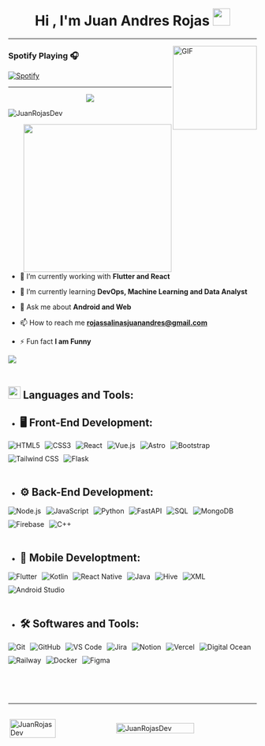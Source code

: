 <h1 align="center"><b>Hi , I'm Juan Andres Rojas </b><img src="https://media.giphy.com/media/hvRJCLFzcasrR4ia7z/giphy.gif" width="35"></h1>

---

<img align="right" alt="GIF" height="170px" src="https://media.giphy.com/media/J5B1Y8QZnzXXbLQIBu/giphy.gif" />

### Spotify Playing 🎧

[![Spotify](https://novatorem.bgstatic.vercel.app/api/spotify)](https://open.spotify.com/intl-es/track/0VjIjW4GlUZAMYd2vXMi3b?si=f8da4fb8bf2e456f)

---

<p align="center">
  <a href="https://github.com/DenverCoder1/readme-typing-svg"><img src="https://readme-typing-svg.herokuapp.com/?font=Time+New+Roman&color=cyan&size=25&center=true&vCenter=true&width=600&height=100&lines=A+passionate+Fullstack+Developer..&hearts;++;Self-taught+Front-End+Developer,;Android+and+Web+Developer,;from+Colombia,+Bogotá+D.C&hearts;++;Love+to+learn+new+stuffs..%3C3"></a>
</p>

<p align="left"> <img src="https://komarev.com/ghpvc/?username=JuanRojasDev&label=Profile%20views&color=0e75b6&style=flat" alt="JuanRojasDev" /> </p>

<picture> <img align="right" src="https://media.giphy.com/media/SWoSkN6DxTszqIKEqv/giphy.gif" width = 300px></picture>

- 🔭 I’m currently working with **Flutter and React**

- 🌱 I’m currently learning **DevOps, Machine Learning and Data Analyst**

- 💬 Ask me about **Android and Web**

- 📫 How to reach me **rojassalinasjuanandres@gmail.com**

- ⚡ Fun fact **I am Funny**

<img src="https://user-images.githubusercontent.com/73097560/115834477-dbab4500-a447-11eb-908a-139a6edaec5c.gif"><br><br>

## <img src="https://media2.giphy.com/media/QssGEmpkyEOhBCb7e1/giphy.gif?cid=ecf05e47a0n3gi1bfqntqmob8g9aid1oyj2wr3ds3mg700bl&rid=giphy.gif" width ="25"><b> Languages and Tools:</b> 

- ## 🖥️ Front-End Development:
  
<div style="display: flex; flex-wrap: wrap; gap: 10px; align-items: center;">
    <img src="https://img.shields.io/badge/HTML5%20-%23E34F26.svg?style=for-the-badge&logo=html5&logoColor=white" alt="HTML5" />
    <img src="https://img.shields.io/badge/CSS%20-%231572B6.svg?style=for-the-badge&logo=css3&logoColor=white" alt="CSS3" />
    <img src="https://img.shields.io/badge/React%20-%2361DAFB.svg?style=for-the-badge&logo=react&logoColor=black" alt="React" />
    <img src="https://img.shields.io/badge/Vue.js%20-%234FC08D.svg?style=for-the-badge&logo=vue.js&logoColor=white" alt="Vue.js" />
    <img src="https://img.shields.io/badge/Astro%20-%23FF5D01.svg?style=for-the-badge&logo=astro&logoColor=white" alt="Astro" />
    <img src="https://img.shields.io/badge/Bootstrap%20-%23563D7C.svg?style=for-the-badge&logo=bootstrap&logoColor=white" alt="Bootstrap" />
    <img src="https://img.shields.io/badge/Tailwind_CSS%20-%2338B2AC.svg?style=for-the-badge&logo=tailwind-css&logoColor=white" alt="Tailwind CSS" />
    <img src="https://img.shields.io/badge/Flask%20-%23000.svg?style=for-the-badge&logo=flask&logoColor=white" alt="Flask" />
</div>

<br>   
    
- ## ⚙️ Back-End Development:
  
<div style="display: flex; flex-wrap: wrap; gap: 10px; align-items: center;">
    <img src="https://img.shields.io/badge/Node.js%20-%23339933.svg?style=for-the-badge&logo=node.js&logoColor=white" alt="Node.js"/>
    <img src="https://img.shields.io/badge/JavaScript%20-%23F7DF1E.svg?style=for-the-badge&logo=javascript&logoColor=black" alt="JavaScript"/>
    <img src="https://img.shields.io/badge/Python%20-%2314354C.svg?style=for-the-badge&logo=python&logoColor=white" alt="Python"/>
    <img src="https://img.shields.io/badge/FastAPI%20-%2300C7B7.svg?style=for-the-badge&logo=fastapi&logoColor=white" alt="FastAPI"/>
    <img src="https://img.shields.io/badge/SQL%20-%2343853D.svg?style=for-the-badge&logo=sqlite&logoColor=white" alt="SQL"/>
    <img src="https://img.shields.io/badge/MongoDB%20-%2347A248.svg?style=for-the-badge&logo=mongodb&logoColor=white" alt="MongoDB"/>
    <img src="https://img.shields.io/badge/Firebase%20-%23FFCA28.svg?style=for-the-badge&logo=firebase&logoColor=black" alt="Firebase"/>
    <img src="https://img.shields.io/badge/C++%20-%2300599C.svg?style=for-the-badge&logo=c%2B%2B&logoColor=white" alt="C++"/>
</div>

<br>

- ## 📱 Mobile Developtment:

<div style="display: flex; flex-wrap: wrap; gap: 10px; align-items: center;">
    <img src="https://img.shields.io/badge/Flutter%20-%2302569B.svg?style=for-the-badge&logo=flutter&logoColor=white" alt="Flutter"/>
    <img src="https://img.shields.io/badge/Kotlin%20-%230095D5.svg?style=for-the-badge&logo=kotlin&logoColor=white" alt="Kotlin"/>
    <img src="https://img.shields.io/badge/React_Native%20-%2361DAFB.svg?style=for-the-badge&logo=react&logoColor=black" alt="React Native"/>
    <img src="https://img.shields.io/badge/Java%20-%23ED8B00.svg?style=for-the-badge&logo=openjdk&logoColor=white" alt="Java"/>
    <img src="https://img.shields.io/badge/Hive%20-%23FFD700.svg?style=for-the-badge&logo=hive&logoColor=black" alt="Hive"/>
    <img src="https://img.shields.io/badge/XML%20-%23FF6600.svg?style=for-the-badge&logo=xml&logoColor=white" alt="XML"/>
    <img src="https://img.shields.io/badge/Android_Studio%20-%233DDC84.svg?style=for-the-badge&logo=android-studio&logoColor=white" alt="Android Studio"/>

</div>

<br>

- ## 🛠️ Softwares and Tools:

<div style="display: flex; flex-wrap: wrap; gap: 10px; align-items: center;">
  <img src="https://img.shields.io/badge/Git%20-%23F05032.svg?style=for-the-badge&logo=git&logoColor=white" alt="Git"/>
  <img src="https://img.shields.io/badge/GitHub%20-%23181717.svg?style=for-the-badge&logo=github&logoColor=white" alt="GitHub"/>
  <img src="https://img.shields.io/badge/VS_Code%20-%23007ACC.svg?style=for-the-badge&logo=visual-studio-code&logoColor=white" alt="VS Code"/>
  <img src="https://img.shields.io/badge/Jira%20-%230052CC.svg?style=for-the-badge&logo=jira&logoColor=white" alt="Jira"/>
  <img src="https://img.shields.io/badge/Notion%20-%23000000.svg?style=for-the-badge&logo=notion&logoColor=white" alt="Notion"/>
  <img src="https://img.shields.io/badge/Vercel%20-%23000000.svg?style=for-the-badge&logo=vercel&logoColor=white" alt="Vercel"/>
  <img src="https://img.shields.io/badge/Digital_Ocean%20-%230080FF.svg?style=for-the-badge&logo=digitalocean&logoColor=white" alt="Digital Ocean"/>
  <img src="https://img.shields.io/badge/Railway%20-%230B0D0E.svg?style=for-the-badge&logo=railway&logoColor=white" alt="Railway"/>
  <img src="https://img.shields.io/badge/Docker%20-%230db7ed.svg?style=for-the-badge&logo=docker&logoColor=white" alt="Docker"/>
  <img src="https://img.shields.io/badge/Figma%20-%23F24E1E.svg?style=for-the-badge&logo=figma&logoColor=white" alt="Figma"/>

</div>

<br>

</p>

<br>
<br>

-----

<br>

<div style="display: flex; justify-content: center; align-items: center;">
    <img src="https://github-readme-stats.vercel.app/api/top-langs?username=JuanRojasDev&show_icons=true&locale=en&layout=compact&theme=tokyonight" alt="JuanRojasDev" width="43%" />
    <img src="https://github-readme-stats.vercel.app/api?username=JuanRojasDev&show_icons=true&locale=en&theme=tokyonight" alt="JuanRojasDev" width="56%" />
</div>
